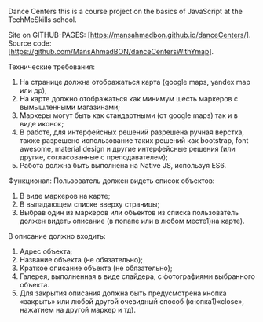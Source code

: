 Dance Centers this is a course project on the basics of JavaScript at the TechMeSkills school.

Site on GITHUB-PAGES: [https://mansahmadbon.github.io/danceCenters/].  
Source code: [https://github.com/MansAhmadBON/danceCentersWithYmap].

Технические требования: 
1) На странице должна отображаться карта (google maps, yandex map или др);
2) На карте должно отображаться как минимум шесть маркеров с вымышленными магазинами;
3) Маркеры могут быть как стандартными (от google maps) так и в виде иконок;
4) В работе, для интерфейсных решений разрешена ручная верстка, также разрешено использование таких решений как bootstrap, font awesome, material design и другие интерфейсные решения (или другие, согласованные с преподавателем);
5) Работа должна быть выполнена на Native JS, используя ES6.


Функционал:
Пользователь должен видеть список объектов:
1) В виде маркеров на карте;
2) В выпадающем списке вверху страницы;
3) Выбрав один из маркеров или объектов из списка пользователь должен видеть описание (в попапе или в любом месте1)на карте).

В описание должно входить:
1) Адрес объекта;
2) Название объекта (не обязательно);
3) Краткое описание объекта (не обязательно);
4) Галерея, выполненная в виде слайдера, с фотографиями выбранного объекта.
5) Для закрытия описания должна быть предусмотрена кнопка «закрыть» или любой другой очевидный способ (кнопка1)«close», нажатием на другой маркер и тд).

